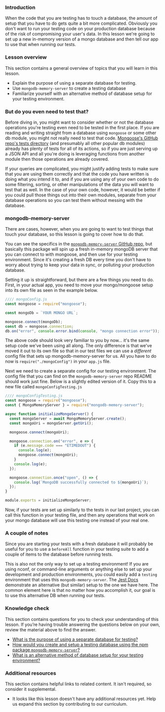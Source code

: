 ### Introduction

When the code that you are testing has to touch a database, the amount of setup that you have to do gets quite a bit more complicated. Obviously you don't want to run your testing code on your production database because of the risk of compromising your user's data. In this lesson we're going to set up a new in-memory version of a mongo database and then tell our app to use that when running our tests.

### Lesson overview

This section contains a general overview of topics that you will learn in this lesson.

- Explain the purpose of using a separate database for testing.
- Use `mongodb-memory-server` to create a testing database
- Familiarize yourself with an alternative method of database setup for your testing environment.

### But do you even need to test that?

Before diving in, you might want to consider whether or not the database operations you're testing even need to be tested in the first place. If you are reading and writing straight from a database using `mongoose` or some other db module, you might not really need to test that code. [Mongoose's GitHub repo's tests directory](https://github.com/Automattic/mongoose/tree/master/test) (and presumably all other popular db modules) already has plenty of tests for all of its actions, so if you are just serving up a JSON API and all you're doing is leveraging functions from another module then those operations are already covered.

If your queries are complicated, you might justify adding tests to make sure that you are using them correctly and that the code you have written is doing what you intend it to, and if you are using any of your own code to do some filtering, sorting, or other manipulations of the data you will want to test that as well.  In the case of your own code, however, it would be better if you could pull those things out into their own modules, separate from your database operations so you can test them without messing with the database.

### mongodb-memory-server

There are cases, however, when you are going to want to test things that touch your database, so this lesson is going to cover how to do that.

You can see the specifics in the [`mongodb-memory-server` GitHub repo](https://github.com/nodkz/mongodb-memory-server), but basically this package will spin up a fresh in-memory mongoDB server that you can connect to with mongoose, and then use for your testing environment.  Since it's creating a fresh DB every time you don't have to worry about trying to keep your data in sync, or polluting your production database.

Setting it up is straightforward, but there are a few things you need to do.  First, in your actual app, you need to move your mongo/mongoose setup into its own file as seen in the example below.

```javascript
//// mongoConfig.js
const mongoose = require("mongoose");

const mongoDb = `YOUR MONGO URL`;

mongoose.connect(mongoDb);
const db = mongoose.connection;
db.on("error", console.error.bind(console, "mongo connection error"));
```

The above code should look very familiar to you by now... it's the same setup code we've been using all along. The only difference is that we've moved it out to its own file so that in our test files we can use a *different* config file that sets up mongodb-memory-server for us. All you have to do now is `require("./mongoConfig")` in your `app.js` file.

Next we need to create a separate config for our testing environment. The config file that you can find on the `mongodb-memory-server` repo README should work just fine. Below is a slightly edited version of it. Copy this to a new file called `mongoConfigTesting.js`

```javascript
//// mongoConfigTesting.js 
const mongoose = require("mongoose");
const { MongoMemoryServer } = require("mongodb-memory-server");

async function initializeMongoServer() {
  const mongoServer = await MongoMemoryServer.create();
  const mongoUri = mongoServer.getUri();

  mongoose.connect(mongoUri);

  mongoose.connection.on("error", e => {
    if (e.message.code === "ETIMEDOUT") {
      console.log(e);
      mongoose.connect(mongoUri);
    }
    console.log(e);
  });

  mongoose.connection.once("open", () => {
    console.log(`MongoDB successfully connected to ${mongoUri}`);
  });
}

module.exports = initializeMongoServer;
```

Now, if your tests are set up similarly to the tests in our last project, you can call this function in your testing file, and then any operations that work on your mongo database will use this testing one instead of your real one.

### A couple of notes

Since you are starting your tests with a fresh database it will probably be useful for you to use a `beforeAll` function in your testing suite to add a couple of items to the database before running tests.

This is also not the only way to set up a testing environment! If you are using nconf, or command-line arguments or anything else to set up your development and production environments, you could easily add a `testing` environment that uses this `mongodb-memory-server`. The [Jest Docs](https://jestjs.io/docs/en/mongodb) demonstrate an alternative (but similar) setup to the one we have here. The common element here is that no matter how you accomplish it, our goal is to use this alternative DB when running our tests.

### Knowledge check

This section contains questions for you to check your understanding of this lesson. If you’re having trouble answering the questions below on your own, review the material above to find the answer.

- [What is the purpose of using a separate database for testing?](#but-do-you-even-need-to-test-that)
- [How would you create and setup a testing database using the npm package `mongodb-memory-server`?](#mongodb-memory-server)
- [What is an alternative method of database setup for your testing environment?](https://jestjs.io/docs/en/mongodb)

### Additional resources

This section contains helpful links to related content. It isn't required, so consider it supplemental.

- It looks like this lesson doesn't have any additional resources yet. Help us expand this section by contributing to our curriculum.
